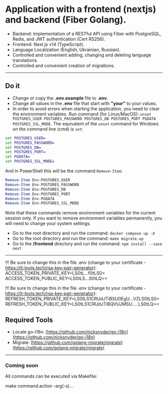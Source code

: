 # Application with a frontend (nextjs) and backend (Fiber Golang).
- Backend: Implementation of a RESTful API using Fiber with PostgreSQL, Redis, and JWT authentication (Cert RS256).
- Frontend: Next.js v14 (TypeScript).
- Language Localization (English, Ukrainian, Russian).
- Controlled and convenient adding, changing and deleting language translations.
- Controlled and convenient creation of migrations.

---

## Do it

- Change or copy the **.env.example** file to **.env**.
- Change all values ​​in the **.env** file that start with **"your"** to your values.
- In order to avoid errors when starting the application, you need to clear the environment variables.
 Run command (for Linux/MacOS): ``unset POSTGRES_USER POSTGRES_PASSWORD POSTGRES_DB POSTGRES_PORT PGDATA POSTGRES_SSL_MODE``.
 The equivalent of the `unset` command for Windows on the command line (cmd) is `set`:

```cmd
set POSTGRES_USER=
set POSTGRES_PASSWORD=
set POSTGRES_DB=
set POSTGRES_PORT=
set PGDATA=
set POSTGRES_SSL_MODE=
```

And in PowerShell this will be the command `Remove-Item`:

```powershell
Remove-Item Env:POSTGRES_USER
Remove-Item Env:POSTGRES_PASSWORD
Remove-Item Env:POSTGRES_DB
Remove-Item Env:POSTGRES_PORT
Remove-Item Env:PGDATA
Remove-Item Env:POSTGRES_SSL_MODE
```

Note that these commands remove environment variables for the current session only. If you want to remove environment variables permanently, you will need to change your system settings.

- Go to the root directory and run the command: ``docker compose up -d``
- Go to the root directory and run the command: ``make migrate.up``
- Go to the **/frontend** directory and run the command: ``npm install --save next``

---

!!! Be sure to change this in the file .env (change to your certificate - https://it-tools.tech/rsa-key-pair-generator):
ACCESS_TOKEN_PRIVATE_KEY=LS0tL...f0tLS0=
ACCESS_TOKEN_PUBLIC_KEY=LS0tLS...S0tLQ==

!!! Be sure to change this in the file .env (change to your certificate - https://it-tools.tech/rsa-key-pair-generator):
REFRESH_TOKEN_PRIVATE_KEY=LS0tLS1CRUdJTiBSU0EgU...VZLS0tLS0=
REFRESH_TOKEN_PUBLIC_KEY=LS0tLS1CRUdJTiBQVUJMSU.....LS0tLQ==

## Required Tools

- Locale go-i18n: [https://github.com/nicksnyder/go-i18n](https://github.com/nicksnyder/go-i18n)
- Migrate: [https://github.com/golang-migrate/migrate](https://github.com/golang-migrate/migrate)

---

### Coming soon

All commands can be executed via Makefile:

make command.action -arg(-s)...
